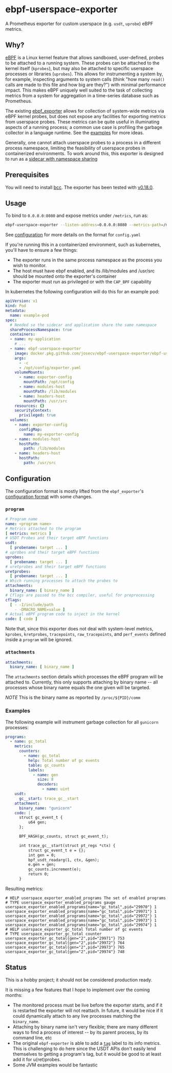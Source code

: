 # ebpf-userspace-exporter

A Prometheus exporter for custom userspace (e.g. `usdt`, `uprobe`) eBPF metrics.

## Why?

[eBPF](https://ebpf.io/) is a Linux kernel feature that allows sandboxed, user-defined, probes to be attached to a running system.
These probes can be attached to the kernel itself (`kprobes`), but may also be attached to specific userspace processes or libraries (`uprobes`).
This allows for instrumenting a system by, for example, inspecting arguments to system calls (think "how many `read()` calls are made to this file and how big are they?") with minimal performance impact.
This makes eBPF uniquely well suited to the task of collecting metrics from a system for aggregation in a time-series database such as Prometheus.

The existing [ebpf_exporter](https://github.com/cloudflare/ebpf_exporter) allows for collection of system-wide metrics via eBPF kernel probes, but does not expose any facilities for exporting metrics from userspace probes.
These metrics can be quite useful in illuminating aspects of a running process; a common use case is profiling the garbage collector in a language runtime.
See the [examples](./examples) for more ideas.

Generally, one cannot attach userspace probes to a process in a different process namespace, limiting the feasibility of userspace probes in containerized environments.
To work around this, this exporter is designed to run as a [sidecar with namespace sharing](https://kubernetes.io/docs/tasks/configure-pod-container/share-process-namespace/)

## Prerequisites

You will need to install [bcc](https://github.com/iovisor/bcc/blob/master/INSTALL.md#source).
The exporter has been tested with [v0.18.0](https://github.com/iovisor/bcc/releases/tag/v0.18.0).

## Usage

To bind to `0.0.0.0:8080` and expose metrics under `/metrics`, run as:

```bash
ebpf-userspace-exporter --listen-address=0.0.0.0:8080 --metrics-path=/metrics --probe-config=/path/to/config.yaml
```

See [configuration](#configuration) for more details on the format for `config.yaml`

If you're running this in a containerized environment, such as kubernetes, you'll have to ensure a few things:

* The exporter runs in the same process namespace as the process you wish to monitor.
* The host must have ebpf enabled, and its /lib/modules and /usr/src should be mounted onto the exporter's container
* The exporter must run as privileged or with the `CAP_BPF` capability

In kubernetes the following configuration will do this for an example pod:

```yaml
apiVersion: v1
kind: Pod
metadata:
  name: example-pod
spec:
  # Needed so the sidecar and application share the same namespace
  shareProcessNamespace: true
  containers:
  - name: my-application
    # ...
  - name: ebpf-userspace-exporter
    image: docker.pkg.github.com/josecv/ebpf-userspace-exporter/ebpf-userspace-exporter:v0.0.1
    args:
      - -c
      - /opt/config/exporter.yaml
    volumeMounts:
      - name: exporter-config
        mountPath: /opt/config
      - name: modules-host
        mountPath: /lib/modules
      - name: headers-host
        mountPath: /usr/src
    resources: {}
    securityContext:
      privileged: true
  volumes:
    - name: exporter-config
      configMap:
        name: my-exporter-config
    - name: modules-host
      hostPath:
        path: /lib/modules
    - name: headers-host
      hostPath:
        path: /usr/src
```

## Configuration

The configuration format is mostly lifted from the `ebpf_exporter`'s [configuration format](https://github.com/cloudflare/ebpf_exporter#configuration) with some changes.


### `program`

```yaml
# Program name
name: <program name>
# Metrics attached to the program
[ metrics: metrics ]
# USDT Probes and their target eBPF functions
usdt:
  [ probename: target ... ]
# uprobes and their target eBPF functions
uprobes:
  [ probename: target ... ]
# uretprobes and their target eBPF functions
uretprobes:
  [ probename: target ... ]
# Which running processes to attach the probes to
attachments:
  binary_name: [ binary_name ]
# Cflags are passed to the bcc compiler, useful for preprocessing
cflags:
  [ - -I/include/path
    - -DMACRO_NAME=value ]
# Actual eBPF program code to inject in the kernel
code: [ code ]
```

Note that, since this exporter does not deal with system-level metrics, `kprobes`, `kretprobes`, `tracepoints`, `raw_tracepoints`, and `perf_events` defined inside a `program` will be ignored.

### `attachments`

```yaml
attachments:
  binary_name: [ binary_name ]
```

The `attachments` section details which processes the eBPF program will be attached to.
Currently, this only supports attaching by binary name -- all processes whose binary name equals the one given will be targeted.

*NOTE* This is the binary name as reported by `/proc/${PID}/comm`

### Examples

The following example will instrument garbage collection for all `gunicorn` processes:

```yaml
programs:
  - name: gc_total
    metrics:
      counters:
        - name: gc_total
          help: Total number of gc events
          table: gc_counts
          labels:
            - name: gen
              size: 8
              decoders:
                - name: uint
    usdt:
      gc__start: trace_gc__start
    attachment:
      binary_name: "gunicorn"
    code: |
      struct gc_event_t {
          u64 gen;
      };

      BPF_HASH(gc_counts, struct gc_event_t);

      int trace_gc__start(struct pt_regs *ctx) {
          struct gc_event_t e = {};
          int gen = 0;
          bpf_usdt_readarg(1, ctx, &gen);
          e.gen = gen;
          gc_counts.increment(e);
          return 0;
      }
```

Resulting metrics:

```
# HELP userspace_exporter_enabled_programs The set of enabled programs
# TYPE userspace_exporter_enabled_programs gauge
userspace_exporter_enabled_programs{name="gc_total",pid="29970"} 1
userspace_exporter_enabled_programs{name="gc_total",pid="29971"} 1
userspace_exporter_enabled_programs{name="gc_total",pid="29972"} 1
userspace_exporter_enabled_programs{name="gc_total",pid="29973"} 1
userspace_exporter_enabled_programs{name="gc_total",pid="29974"} 1
# HELP userspace_exporter_gc_total Total number of gc events
# TYPE userspace_exporter_gc_total counter
userspace_exporter_gc_total{gen="2",pid="29971"} 753
userspace_exporter_gc_total{gen="2",pid="29972"} 764
userspace_exporter_gc_total{gen="2",pid="29973"} 765
userspace_exporter_gc_total{gen="2",pid="29974"} 748
```

## Status

This is a hobby project; it should not be considered production ready.

It is missing a few features that I hope to implement over the coming months:

* The monitored process must be live before the exporter starts, and if it is restarted the exporter will not reattach. In future, it would be nice if it could dynamically attach to any live processes matching the `binary_name`.
* Attaching by binary name isn't very flexible; there are many different ways to find a process of interest -- by its parent process, by its command line, etc
* The original `ebpf-exporter` is able to add a [`tag`](https://github.com/cloudflare/ebpf_exporter#ebpf_exporter_ebpf_programs) label to its info metrics. This is challenging to do here since the USDT APIs don't easily lend themselves to getting a program's tag, but it would be good to at least add it for u(ret)probes.
* Some JVM examples would be fantastic
